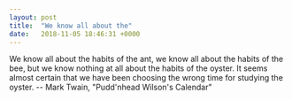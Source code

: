 ```yaml
---
layout: post
title:  "We know all about the"
date:   2018-11-05 18:46:31 +0000
---
```

We know all about the habits of the ant, we know all about the habits of the
bee, but we know nothing at all about the habits of the oyster.  It seems
almost certain that we have been choosing the wrong time for studying the
oyster.
		-- Mark Twain, "Pudd'nhead Wilson's Calendar"


